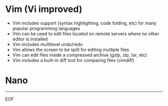 # Vim (Vi improved)

- Vim includes support (syntax highlighting, code folding, etc) for many popular programming languages
- Vim can be used to edit files located on remote servers where no other editor is installed
- Vim includes multilevel undo/redo
- Vim allows the screen to be split for editing multiple files 
- Vim can edit files inside a compressed archive (gzip, zip, tar, etc)
- Vim includes a built-in diff tool for comparing files (vimdiff)

# Nano


---
EOF
